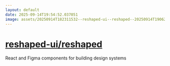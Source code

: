 ```yaml
---
layout: default
date: 2025-09-14T19:54:52.037051
image: assets/20250914T182311532--reshaped-ui--reshaped--20250914T190626714--cropped.png
---
```


# [reshaped-ui/reshaped](https://github.com/reshaped-ui/reshaped)

React and Figma components for building design systems
